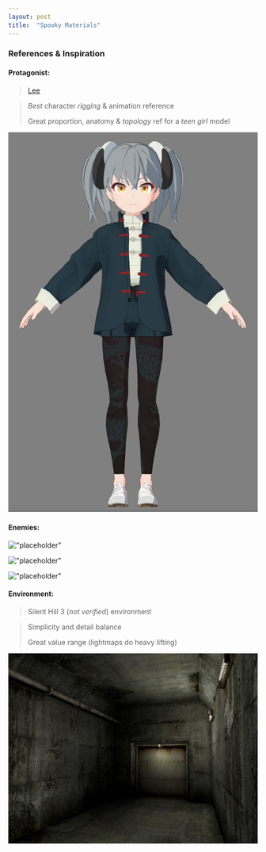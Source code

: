 ```yaml
---
layout: post
title:  "Spooky Materials"
---
```

### References & Inspiration
#### Protagonist:
>[Lee](https://x.com/leedoppo)

>*Best* character *rigging* & animation reference
> 
> Great proportion, anatomy & *topology* ref for a *teen girl* model

![](/assets/images/FbLjSxRVEAIrwth.jpeg "Lee")
#### Enemies:
!["placeholder"]()

!["placeholder"]()

!["placeholder"]()
#### Environment:
>Silent Hill 3 (*not verified*) environment

>Simplicity and detail balance
>
>Great value range (lightmaps do heavy lifting)

![](/assets/images/concrete.jpg "Basement")
<!-- <img src= "../assets/images/concrete.jpg" width = "400"> -->